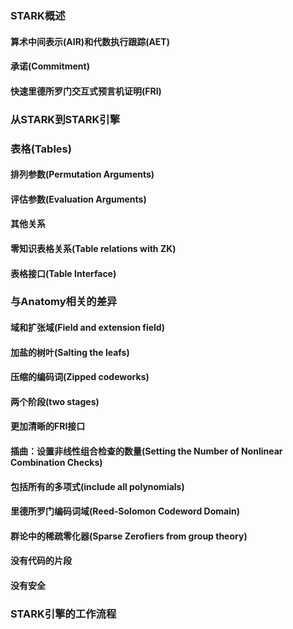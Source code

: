 ### STARK概述

#### 算术中间表示(AIR)和代数执行跟踪(AET)



#### 承诺(Commitment)



#### 快速里德所罗门交互式预言机证明(FRI)

### 从STARK到STARK引擎

### 表格(Tables)

#### 排列参数(Permutation Arguments)

#### 评估参数(Evaluation Arguments)

#### 其他关系

#### 零知识表格关系(Table relations with ZK)

#### 表格接口(Table Interface)

### 与Anatomy相关的差异

#### 域和扩张域(Field and extension field)

#### 加盐的树叶(Salting the leafs)

#### 压缩的编码词(Zipped codeworks)

#### 两个阶段(two stages)

#### 更加清晰的FRI接口

#### 插曲：设置非线性组合检查的数量(Setting the Number of Nonlinear Combination Checks)

#### 包括所有的多项式(include all polynomials)

#### 里德所罗门编码词域(Reed-Solomon Codeword Domain)


#### 群论中的稀疏零化器(Sparse Zerofiers from group theory)

#### 没有代码的片段

#### 没有安全

### STARK引擎的工作流程











